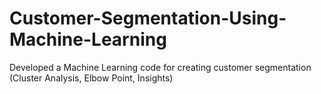 # Customer-Segmentation-Using-Machine-Learning
Developed a Machine Learning code for creating customer segmentation (Cluster Analysis, Elbow Point, Insights) 
